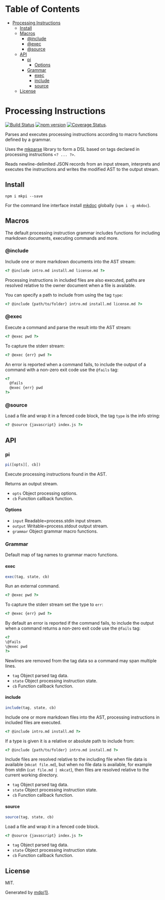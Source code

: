 Table of Contents
=================

* [Processing Instructions](#processing-instructions)
  * [Install](#install)
  * [Macros](#macros)
    * [@include](#include)
    * [@exec](#exec)
    * [@source](#source)
  * [API](#api)
    * [pi](#pi)
      * [Options](#options)
    * [Grammar](#grammar)
      * [exec](#exec)
      * [include](#include)
      * [source](#source)
  * [License](#license)

Processing Instructions
=======================

[<img src="https://travis-ci.org/mkdoc/mkpi.svg?v=3" alt="Build Status">](https://travis-ci.org/mkdoc/mkpi)
[<img src="http://img.shields.io/npm/v/mkpi.svg?v=3" alt="npm version">](https://npmjs.org/package/mkpi)
[<img src="https://coveralls.io/repos/mkdoc/mkpi/badge.svg?branch=master&service=github&v=3" alt="Coverage Status">](https://coveralls.io/github/mkdoc/mkpi?branch=master).

Parses and executes processing instructions according to macro functions defined by a grammar.

Uses the [mkparse](https://github.com/mkdoc/mkparse) library to form a DSL based on tags declared in processing instructions `<? ... ?>`.

Reads newline-delimited JSON records from an input stream, interprets and executes the instructions and writes the modified AST to the output stream.

## Install

```
npm i mkpi --save
```

For the command line interface install [mkdoc](https://github.com/mkdoc/mkdoc) globally (`npm i -g mkdoc`).

## Macros

The default processing instruction grammar includes functions for including markdown documents, executing commands and more.

### @include

Include one or more markdown documents into the AST stream:

```html
<? @include intro.md install.md license.md ?>
```

Processing instructions in included files are also executed, paths are resolved relative to the owner document when a file is available.

You can specify a path to include from using the tag `type`:

```html
<? @include {path/to/folder} intro.md install.md license.md ?>
```

### @exec

Execute a command and parse the result into the AST stream:

```html
<? @exec pwd ?>
```

To capture the stderr stream:

```html
<? @exec {err} pwd ?>
```

An error is reported when a command fails, to include the output of a command with a non-zero exit code use the `@fails` tag:

```html
<?
  @fails
  @exec {err} pwd 
?>
```

### @source

Load a file and wrap it in a fenced code block, the tag `type` is the info string:

```html
<? @source {javascript} index.js ?>
```

## API

### pi

```javascript
pi([opts][, cb])
```

Execute processing instructions found in the AST.

Returns an output stream.

* `opts` Object processing options.
* `cb` Function callback function.

#### Options

* `input` Readable=process.stdin input stream.
* `output` Writable=process.stdout output stream.
* `grammar` Object grammar macro functions.

### Grammar

Default map of tag names to grammar macro functions.

#### exec

```javascript
exec(tag, state, cb)
```

Run an external command.

```html
<? @exec pwd ?>
```

To capture the stderr stream set the type to `err`:

```html
<? @exec {err} pwd ?>
```

By default an error is reported if the command fails, to include the
output when a command returns a non-zero exit code use the `@fails` tag:

```html
<?
\@fails
\@exec pwd
?>
```

Newlines are removed from the tag data so a command
may span multiple lines.

* `tag` Object parsed tag data.
* `state` Object processing instruction state.
* `cb` Function callback function.

#### include

```javascript
include(tag, state, cb)
```

Include one or more markdown files into the AST, processing instructions
in included files are executed.

```html
<? @include intro.md install.md ?>
```

If a type is given it is a relative or absolute path to include from:

```html
<? @include {path/to/folder} intro.md install.md ?>
```

Include files are resolved relative to the including file when file
data is available (`mkcat file.md`), but when no file data is available,
for example from stdin (`cat file.md | mkcat`), then files are resolved
relative to the current working directory.

* `tag` Object parsed tag data.
* `state` Object processing instruction state.
* `cb` Function callback function.

#### source

```javascript
source(tag, state, cb)
```

Load a file and wrap it in a fenced code block.

```html
<? @source {javascript} index.js ?>
```

* `tag` Object parsed tag data.
* `state` Object processing instruction state.
* `cb` Function callback function.

## License

MIT.

Generated by [mdp(1)](https://github.com/tmpfs/mdp).

[mkdoc]: https://github.com/mkdoc/mkdoc
[mkparse]: https://github.com/mkdoc/mkparse
[node]: http://nodejs.org
[npm]: http://www.npmjs.org
[commonmark]: http://commonmark.org
[jshint]: http://jshint.com
[jscs]: http://jscs.info
